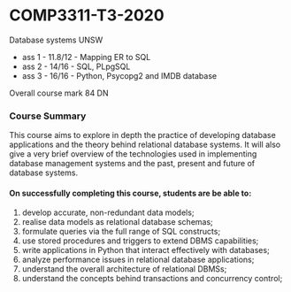 # COMP3311-T3-2020
Database systems UNSW

- ass 1 - 11.8/12 - Mapping ER to SQL
- ass 2 - 14/16 - SQL, PLpgSQL
- ass 3 - 16/16 - Python, Psycopg2 and IMDB database

Overall course mark 84 DN

### Course Summary
This course aims to explore in depth the practice of developing database applications and the theory behind relational database systems. It will also give a very brief overview of the technologies used in implementing database management systems and the past, present and future of database systems.
#### On successfully completing this course, students are be able to:
1. develop accurate, non-redundant data models;
2. realise data models as relational database schemas;
3. formulate queries via the full range of SQL constructs;
4. use stored procedures and triggers to extend DBMS capabilities;
5. write applications in Python that interact effectively with databases;
6. analyze performance issues in relational database applications;
7. understand the overall architecture of relational DBMSs;
8. understand the concepts behind transactions and concurrency control;
